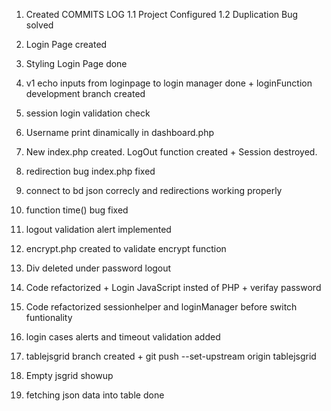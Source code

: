 1. Created COMMITS LOG
1.1 Project Configured
1.2 Duplication Bug solved

2. Login Page created
3. Styling Login Page done
4. v1 echo inputs from loginpage to login manager done + loginFunction development branch created
5. session login validation check
6. Username print dinamically in dashboard.php
7. New index.php created. LogOut function created + Session destroyed.
8. redirection bug index.php fixed
9. connect to bd json correcly and redirections working properly
10. function time() bug fixed
11. logout validation alert implemented
12. encrypt.php created to validate encrypt function
13. Div deleted under password logout
14. Code refactorized + Login JavaScript insted of PHP + verifay password
15. Code refactorized sessionhelper and loginManager before switch funtionality
16. login cases alerts and timeout validation added
17. tablejsgrid branch created + git push --set-upstream origin tablejsgrid
18. Empty jsgrid showup
19. fetching json data into table done